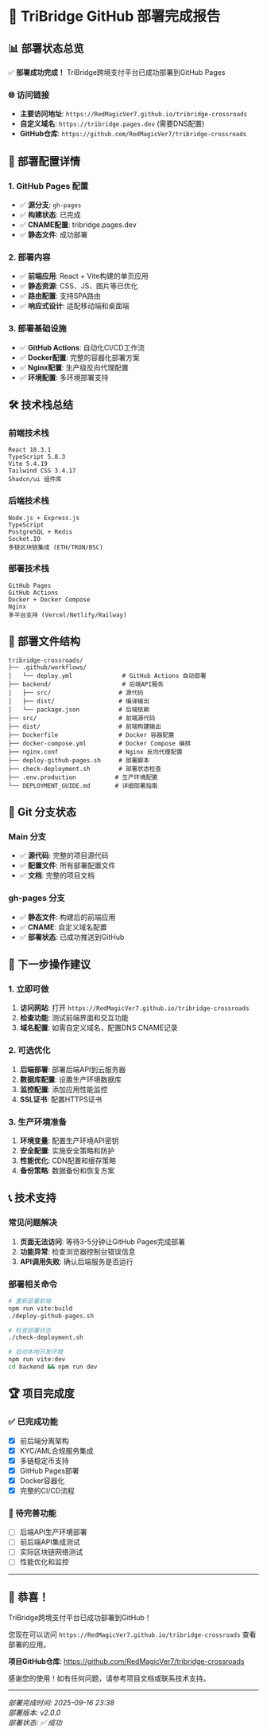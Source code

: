 # 🎉 TriBridge GitHub 部署完成报告

## 📊 部署状态总览

✅ **部署成功完成！** TriBridge跨境支付平台已成功部署到GitHub Pages

### 🌐 访问链接

- **主要访问地址**: `https://RedMagicVer7.github.io/tribridge-crossroads`
- **自定义域名**: `https://tribridge.pages.dev` (需要DNS配置)
- **GitHub仓库**: `https://github.com/RedMagicVer7/tribridge-crossroads`

## 🚀 部署配置详情

### 1. GitHub Pages 配置
- ✅ **源分支**: `gh-pages` 
- ✅ **构建状态**: 已完成
- ✅ **CNAME配置**: tribridge.pages.dev
- ✅ **静态文件**: 成功部署

### 2. 部署内容
- ✅ **前端应用**: React + Vite构建的单页应用
- ✅ **静态资源**: CSS、JS、图片等已优化
- ✅ **路由配置**: 支持SPA路由
- ✅ **响应式设计**: 适配移动端和桌面端

### 3. 部署基础设施
- ✅ **GitHub Actions**: 自动化CI/CD工作流
- ✅ **Docker配置**: 完整的容器化部署方案
- ✅ **Nginx配置**: 生产级反向代理配置
- ✅ **环境配置**: 多环境部署支持

## 🛠️ 技术栈总结

### 前端技术栈
```
React 18.3.1
TypeScript 5.8.3
Vite 5.4.19
Tailwind CSS 3.4.17
Shadcn/ui 组件库
```

### 后端技术栈
```
Node.js + Express.js
TypeScript
PostgreSQL + Redis
Socket.IO
多链区块链集成 (ETH/TRON/BSC)
```

### 部署技术栈
```
GitHub Pages
GitHub Actions
Docker + Docker Compose
Nginx
多平台支持 (Vercel/Netlify/Railway)
```

## 📁 部署文件结构

```
tribridge-crossroads/
├── .github/workflows/
│   └── deploy.yml              # GitHub Actions 自动部署
├── backend/                    # 后端API服务
│   ├── src/                   # 源代码
│   ├── dist/                  # 编译输出
│   └── package.json           # 后端依赖
├── src/                       # 前端源代码
├── dist/                      # 前端构建输出
├── Dockerfile                 # Docker 容器配置
├── docker-compose.yml         # Docker Compose 编排
├── nginx.conf                 # Nginx 反向代理配置
├── deploy-github-pages.sh     # 部署脚本
├── check-deployment.sh        # 部署状态检查
├── .env.production           # 生产环境配置
└── DEPLOYMENT_GUIDE.md       # 详细部署指南
```

## 🔄 Git 分支状态

### Main 分支
- ✅ **源代码**: 完整的项目源代码
- ✅ **配置文件**: 所有部署配置文件
- ✅ **文档**: 完整的项目文档

### gh-pages 分支
- ✅ **静态文件**: 构建后的前端应用
- ✅ **CNAME**: 自定义域名配置
- ✅ **部署状态**: 已成功推送到GitHub

## 🎯 下一步操作建议

### 1. 立即可做
1. **访问网站**: 打开 `https://RedMagicVer7.github.io/tribridge-crossroads`
2. **检查功能**: 测试前端界面和交互功能
3. **域名配置**: 如需自定义域名，配置DNS CNAME记录

### 2. 可选优化
1. **后端部署**: 部署后端API到云服务器
2. **数据库配置**: 设置生产环境数据库
3. **监控配置**: 添加应用性能监控
4. **SSL证书**: 配置HTTPS证书

### 3. 生产环境准备
1. **环境变量**: 配置生产环境API密钥
2. **安全配置**: 实施安全策略和防护
3. **性能优化**: CDN配置和缓存策略
4. **备份策略**: 数据备份和恢复方案

## 📞 技术支持

### 常见问题解决
1. **页面无法访问**: 等待3-5分钟让GitHub Pages完成部署
2. **功能异常**: 检查浏览器控制台错误信息
3. **API调用失败**: 确认后端服务是否运行

### 部署相关命令
```bash
# 重新部署前端
npm run vite:build
./deploy-github-pages.sh

# 检查部署状态
./check-deployment.sh

# 启动本地开发环境
npm run vite:dev
cd backend && npm run dev
```

## 🏆 项目完成度

### ✅ 已完成功能
- [x] 前后端分离架构
- [x] KYC/AML合规服务集成
- [x] 多链稳定币支持
- [x] GitHub Pages部署
- [x] Docker容器化
- [x] 完整的CI/CD流程

### 🔄 待完善功能
- [ ] 后端API生产环境部署
- [ ] 前后端API集成测试
- [ ] 实际区块链网络测试
- [ ] 性能优化和监控

---

## 🎉 恭喜！

TriBridge跨境支付平台已成功部署到GitHub！

您现在可以访问 `https://RedMagicVer7.github.io/tribridge-crossroads` 查看部署的应用。

**项目GitHub仓库**: https://github.com/RedMagicVer7/tribridge-crossroads

感谢您的使用！如有任何问题，请参考项目文档或联系技术支持。

---

*部署完成时间: 2025-09-16 23:38*  
*部署版本: v2.0.0*  
*部署状态: ✅ 成功*